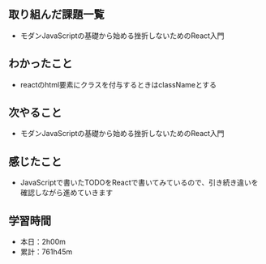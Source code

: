## 取り組んだ課題一覧
- モダンJavaScriptの基礎から始める挫折しないためのReact入門
## わかったこと
- reactのhtml要素にクラスを付与するときはclassNameとする
## 次やること
- モダンJavaScriptの基礎から始める挫折しないためのReact入門
## 感じたこと
- JavaScriptで書いたTODOをReactで書いてみているので、引き続き違いを確認しながら進めていきます
## 学習時間
- 本日：2h00m
- 累計：761h45m
